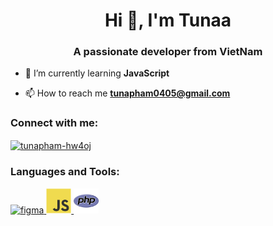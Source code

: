 <h1 align="center">Hi 👋, I'm Tunaa</h1>
<h3 align="center">A passionate developer from VietNam</h3>

- 🌱 I’m currently learning **JavaScript**

- 📫 How to reach me **tunapham0405@gmail.com**

<h3 align="left">Connect with me:</h3>
<p align="left">
<a href="https://www.youtube.com/c/tunapham-hw4oj" target="blank"><img align="center" src="https://raw.githubusercontent.com/rahuldkjain/github-profile-readme-generator/master/src/images/icons/Social/youtube.svg" alt="tunapham-hw4oj" height="30" width="40" /></a>
</p>

<h3 align="left">Languages and Tools:</h3>
<p align="left"> <a href="https://www.figma.com/" target="_blank" rel="noreferrer"> <img src="https://www.vectorlogo.zone/logos/figma/figma-icon.svg" alt="figma" width="40" height="40"/> </a> <a href="https://developer.mozilla.org/en-US/docs/Web/JavaScript" target="_blank" rel="noreferrer"> <img src="https://raw.githubusercontent.com/devicons/devicon/master/icons/javascript/javascript-original.svg" alt="javascript" width="40" height="40"/> </a> <a href="https://www.php.net" target="_blank" rel="noreferrer"> <img src="https://raw.githubusercontent.com/devicons/devicon/master/icons/php/php-original.svg" alt="php" width="40" height="40"/> </a> </p>

